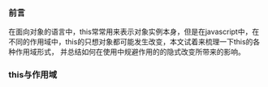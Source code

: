 ### 前言
在面向对象的语言中，this常常用来表示对象实例本身，但是在javascript中，在不同的作用域中，this的只想对象都可能发生改变，本文试着来梳理一下this的各种作用域形式，
并总结如何在使用中规避作用的的隐式改变所带来的影响。

### this与作用域
